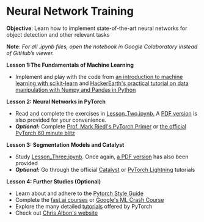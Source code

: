 # Neural Network Training

**Objective**: Learn how to implement state-of-the-art neural networks for object detection and other relevant tasks 

**Note**: *For all .ipynb files, open the notebook in Google Colaboratory instead of GitHub’s viewer.*

**Lesson 1:The Fundamentals of Machine Learning**
+ Implement and play with the code from [an introduction to machine learning with scikit-learn](https://scikit-learn.org/stable/tutorial/basic/tutorial.html) and [HackerEarth's practical tutorial on data manipulation with Numpy and Pandas in Python
](https://www.hackerearth.com/practice/machine-learning/data-manipulation-visualisation-r-python/tutorial-data-manipulation-numpy-pandas-python/tutorial/)

**Lesson 2: Neural Networks in PyTorch**
+ Read and complete the exercises in [Lesson_Two.ipynb.](https://github.com/RoboJackets/nn-training/blob/master/Lesson_Two.ipynb) A [PDF version](https://github.com/RoboJackets/nn-training/blob/master/Lesson_Two.pdf) is also provided for your convenience. 
+ ***Optional:*** Complete [Prof. Mark Riedl's PyTorch Primer](https://colab.research.google.com/drive/1DgkVmi6GksWOByhYVQpyUB4Rk3PUq0Cp) or [the official PyTorch 60 minute blitz](https://pytorch.org/tutorials/beginner/deep_learning_60min_blitz.html)

**Lesson 3: Segmentation Models and Catalyst**
+ Study [Lesson_Three.ipynb](https://github.com/RoboJackets/nn-training/blob/master/Lesson_Three.ipynb). Once again, [a PDF version](https://github.com/RoboJackets/nn-training/blob/master/Lesson_Three.pdf) has also been provided
+ ***Optional:*** Go through the official [Catalyst](https://github.com/catalyst-team/catalyst) or [PyTorch Lightning](https://github.com/PyTorchLightning/pytorch-lightning) tutorials

**Lesson 4: Further Studies (Optional)**
+ Learn about and adhere to the [Pytorch Style Guide](https://github.com/IgorSusmelj/pytorch-styleguide)
+ Complete the [fast.ai courses](https://www.fast.ai/) or [Google's ML Crash Course](https://developers.google.com/machine-learning/crash-course)
+ Explore the many detailed [tutorials](https://pytorch.org/tutorials/) offered by PyTorch
+ Check out [Chris Albon's website](https://chrisalbon.com/)
